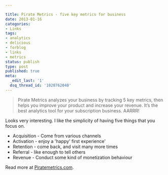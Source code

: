 ```yaml
---

title: Pirate Metrics - five key metrics for business
date: 2013-01-16
categories:
- Links
tags:
- analytics
- delicious
- forblog
- links
- metrics
status: publish
type: post
published: true
meta:
  _edit_last: '1'
  dsq_thread_id: '1028762040'
---
```

<blockquote>
  <p>Pirate Metrics analyzes your business by tracking 5 key metrics, then helps you improve your product and increase your revenue. It’s the best analytics tool for your subscription business. AARRR!</p>
</blockquote>

<p>Looks very interesting. I like the simplicity of having five things that you focus on.</p>

<ul>
<li>Acquisition - Come from various channels</li>
<li>Activation - enjoy a 'happy' first experience'</li>
<li>Retention - come back, and visit many more times</li>
<li>Referral - like enough to tell others</li>
<li>Revenue - Conduct some kind of monetization behaviour</li>
</ul>

<p>Read more at <a href="http://piratemetrics.com">Piratemetrics.com</a>.</p>
